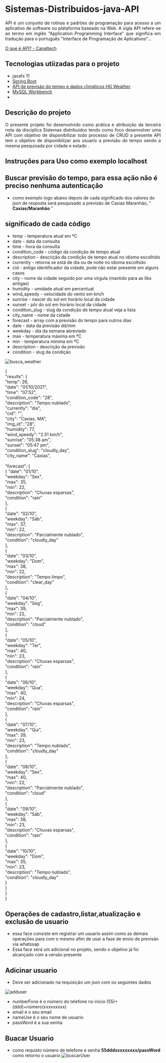 # Sistemas-Distribuidos-java-API
<div style="text-align: justify">API é um conjunto de rotinas e padrões de programação para acesso a um aplicativo de software ou plataforma baseado na Web. A sigla API refere-se ao termo em inglês "Application Programming Interface" que significa em tradução para o português "Interface de Programação de Aplicativos"...</div>

[O que é API? - Canaltech](https://www.google.com/search?q=Api&oq=Api&aqs=chrome..69i57j69i60l3j69i65j5.2482j0j1&sourceid=chrome&ie=UTF-8#:~:text=O%20que%20%C3%A9%20API%3F%20-%20Canaltech)

## Tecnologias utiizadas para o projeto

* javafx 11
* [Spring Boot](https://spring.io/projects/spring-boot)
* [API de previsão do tempo e dados climáticos HG Weather](https://hgbrasil.com/)
* [MySQL Workbench](https://www.mysql.com/products/workbench/)
* 
## Descrição do projeto

<div style="text-align: justify"> O presente projeto foi desenvolvido como prática e atribuição da terceira nota da disciplica Sistemas distribuidos tendo como foco desenvolver uma API com objetivo de disponibilizar  todo processo de CRUD a presente API tem o objetivo de disponibilizar aos usuario a previsão do tempo sendo a mesma pesquisada por cidade e estado .</div>

## Instruções para Uso como exemplo localhost

## Buscar previsão do tempo, para essa ação não é preciso nenhuma autenticação
* como exemplo logo abaixo depois de cada significado dos valores  do json de resposta será pesquisado a previsão de Caxias Maranhão,
"<strong> Caxias/Maranhão </strong>"


## significado de cada código


* temp - temperatura atual em ºC
* date - data da consulta
* time - hora da consulta
* condition_code - código da condição de tempo atual 
* description - descrição da condição de tempo atual no idioma escolhido
* currently - retorna se está de dia ou de noite no idioma escolhido
* cid - antigo identificador da cidade, pode não estar presente em alguns casos
* city - nome da cidade seguido por uma vírgula (mantido para as libs antigas)
* humidity - umidade atual em percentual
* wind_speedy - velocidade do vento em km/h
* sunrise - nascer do sol em horário local da cidade
* sunset - pôr do sol em horário local da cidade
* condition_slug - slug da condição de tempo atual veja a lista
* city_name - nome da cidade
* forecast - array com a previsão do tempo para outros dias
* date - data da previsão dd/mm
* weekday - dia da semana abreviado
* max - temperatura máxima em ºC
* min - temperatura mínima em ºC
* description - descrição da previsão
* condition - slug da condição 

![busca_weather](https://user-images.githubusercontent.com/51086466/135611135-3f22cfc1-d344-4db9-9845-1e3168135db6.png)



<div >
  {<br> 
    "results": {<br> 
        "temp": 26,<br> 
        "date": "01/10/2021",<br> 
        "time": "07:52",<br> 
        "condition_code": "28",<br> 
        "description": "Tempo nublado",<br> 
        "currently": "dia",<br> 
        "cid": "",<br> 
        "city": "Caxias, MA",<br> 
        "img_id": "28",<br> 
        "humidity": 77,<br> 
        "wind_speedy": "2.51 km/h",<br> 
        "sunrise": "05:38 am",<br> 
        "sunset": "05:47 pm",<br> 
        "condition_slug": "cloudly_day",<br> 
        "city_name": "Caxias",<br> 
        <br> 
        "forecast": [<br> 
            {
                "date": "01/10",<br> 
                "weekday": "Sex",<br> 
                "max": 35,<br> 
                "min": 22,<br> 
                "description": "Chuvas esparsas",<br> 
                "condition": "rain"<br> 
            },<br> 
            {<br> 
                "date": "02/10",<br> 
                "weekday": "Sáb",<br> 
                "max": 37,<br> 
                "min": 22,<br> 
                "description": "Parcialmente nublado",<br> 
                "condition": "cloudly_day"<br> 
            },<br> 
            {<br> 
                "date": "03/10",<br> 
                "weekday": "Dom",<br> 
                "max": 38,<br> 
                "min": 22,<br> 
                "description": "Tempo limpo",<br> 
                "condition": "clear_day"<br> 
            },<br> 
            {<br> 
                "date": "04/10",<br> 
                "weekday": "Seg",<br> 
                "max": 39,<br> 
                "min": 22,<br> 
                "description": "Parcialmente nublado",<br> 
                "condition": "cloud"<br> 
            },<br> 
            {<br> 
                "date": "05/10",<br> 
                "weekday": "Ter",<br> 
                "max": 40,<br> 
                "min": 23,<br> 
                "description": "Chuvas esparsas",<br> 
                "condition": "rain"<br> 
            },<br> 
            {<br> 
                "date": "06/10",<br> 
                "weekday": "Qua",<br> 
                "max": 40,<br> 
                "min": 24,<br> 
                "description": "Chuvas esparsas",<br> 
                "condition": "rain"<br> 
            },<br> 
            {<br> 
                "date": "07/10",<br> 
                "weekday": "Qui",<br> 
                "max": 39,<br> 
                "min": 23,<br> 
                "description": "Tempo nublado",<br> 
                "condition": "cloudly_day"<br> 
            },<br> 
            {<br> 
                "date": "08/10",<br> 
                "weekday": "Sex",<br> 
                "max": 40,<br> 
                "min": 22,<br> 
                "description": "Parcialmente nublado",<br> 
                "condition": "cloud"<br> 
            },<br> 
            {<br> 
                "date": "09/10",<br> 
                "weekday": "Sáb",<br> 
                "max": 38,<br> 
                "min": 23,<br> 
                "description": "Chuvas esparsas",<br> 
                "condition": "rain"<br> 
            },<br> 
            {<br> 
                "date": "10/10",<br> 
                "weekday": "Dom",<br> 
                "max": 35,<br> 
                "min": 23,<br> 
                "description": "Tempo nublado",<br> 
                "condition": "cloudly_day"<br> 
            }<br> 
        ]<br> 
    }<br> 
}<br> 
</div>

## Operações de cadastro,listar,atualização e exclusão de usuario
* essa face consiste em registrar um usuario assim como as demais operações para com o mesmo afim de usar a fase de envio de previsão via whatssap
* Essa face será um adicional no projeto, sendo o objetivo já foi alcançado com a versão presente
## Adicinar usuario 


* Deve ser adicionado na requisição um json com os seguintes dados

![adduser](https://user-images.githubusercontent.com/51086466/135616072-4f8a4c52-95ea-45b2-90f9-cd8faf44c3fd.png)

  
 * numberFone é o  número do telefone no inicio (55)+(ddd)+número(xxxxxxxxx)
 * email é o seu email
 * nameUse é o seu nome de usuario
 * passWord é a sua senha
 
 ## Buacar Usuario
 * como requisto número de telefone e senha <strong>55dddxxxxxxxxx/passWord</strong> como retorno o usuario
 ![buscarUser](https://user-images.githubusercontent.com/51086466/135617706-861b93e3-c5b4-4250-80bb-fe2e03d8a3f5.png)

  
  




